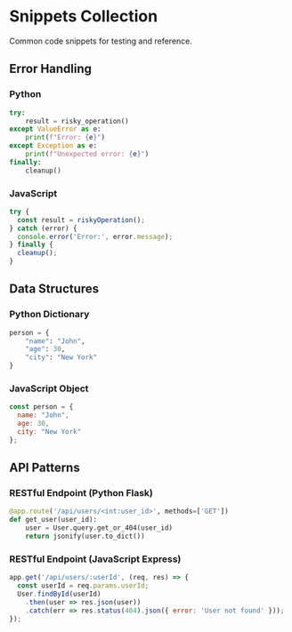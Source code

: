 # Snippets Collection

Common code snippets for testing and reference.

## Error Handling

### Python
```python
try:
    result = risky_operation()
except ValueError as e:
    print(f"Error: {e}")
except Exception as e:
    print(f"Unexpected error: {e}")
finally:
    cleanup()
```

### JavaScript
```javascript
try {
  const result = riskyOperation();
} catch (error) {
  console.error('Error:', error.message);
} finally {
  cleanup();
}
```

## Data Structures

### Python Dictionary
```python
person = {
    "name": "John",
    "age": 30,
    "city": "New York"
}
```

### JavaScript Object
```javascript
const person = {
  name: "John",
  age: 30,
  city: "New York"
};
```

## API Patterns

### RESTful Endpoint (Python Flask)
```python
@app.route('/api/users/<int:user_id>', methods=['GET'])
def get_user(user_id):
    user = User.query.get_or_404(user_id)
    return jsonify(user.to_dict())
```

### RESTful Endpoint (JavaScript Express)
```javascript
app.get('/api/users/:userId', (req, res) => {
  const userId = req.params.userId;
  User.findById(userId)
    .then(user => res.json(user))
    .catch(err => res.status(404).json({ error: 'User not found' }));
});
```

